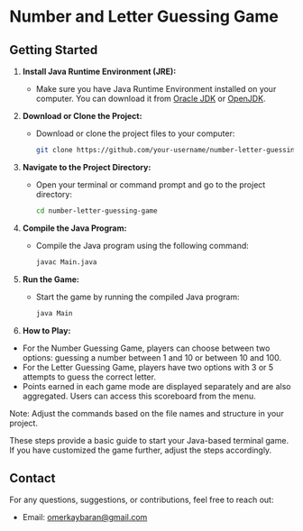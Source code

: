 # Number and Letter Guessing Game


## Getting Started

1. **Install Java Runtime Environment (JRE):**
   - Make sure you have Java Runtime Environment installed on your computer. You can download it from [Oracle JDK](https://www.oracle.com/java/technologies/javase-downloads.html) or [OpenJDK](https://openjdk.java.net/).

2. **Download or Clone the Project:**
   - Download or clone the project files to your computer:
     ```bash
     git clone https://github.com/your-username/number-letter-guessing-game.git
     ```

3. **Navigate to the Project Directory:**
   - Open your terminal or command prompt and go to the project directory:
     ```bash
     cd number-letter-guessing-game
     ```

4. **Compile the Java Program:**
   - Compile the Java program using the following command:
     ```bash
     javac Main.java
     ```

5. **Run the Game:**
   - Start the game by running the compiled Java program:
     ```bash
     java Main
     ```

6. **How to Play:**

- For the Number Guessing Game, players can choose between two options: guessing a number between 1 and 10 or between 10 and 100.
- For the Letter Guessing Game, players have two options with 3 or 5 attempts to guess the correct letter.
- Points earned in each game mode are displayed separately and are also aggregated. Users can access this scoreboard from the menu.

Note: Adjust the commands based on the file names and structure in your project.

These steps provide a basic guide to start your Java-based terminal game. If you have customized the game further, adjust the steps accordingly.
## Contact

For any questions, suggestions, or contributions, feel free to reach out:

- Email: [omerkaybaran@gmail.com](mailto:omerkaybaran@gmail.com)
